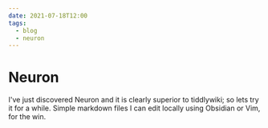 ```yaml
---
date: 2021-07-18T12:00
tags:
  - blog
  - neuron
---
```


# Neuron

I've just discovered Neuron and it is clearly superior to tiddlywiki; so lets try it for a while.  Simple markdown files I can edit locally using Obsidian or Vim, for the win.


